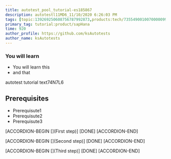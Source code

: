 ```yaml
---
title: autotest_pool_tutorial-es185867
description: autotestl11MD6_11/10/2020 6:26:03 PM
tags: [topic:139269250608756787992873,products:tech/73554900100700000996,tutorial:experience/advanced]
primary_tag: tutorial:product/sapHana
time: 920
author_profile: https://github.com/ksAutotests
author_name: ksAutotests
---
```

### You will learn
- You will learn this
- and that

autotest tutorial text74N7L6

## Prerequisites
- Prerequisute1
- Prerequisute2
- Prerequisute3

[ACCORDION-BEGIN [](First step)]
[DONE]
[ACCORDION-END]

[ACCORDION-BEGIN [](Second step)]
[DONE]
[ACCORDION-END]

[ACCORDION-BEGIN [](Third step)]
[DONE]
[ACCORDION-END]

